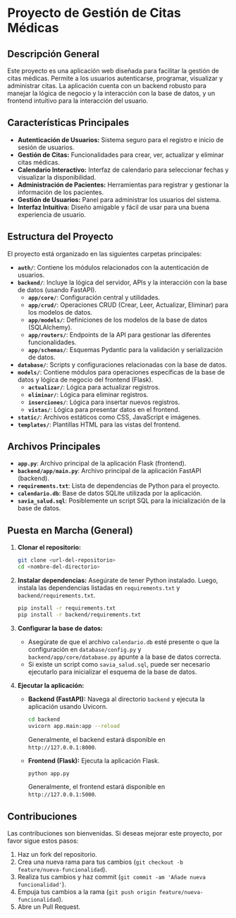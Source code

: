 # Proyecto de Gestión de Citas Médicas

## Descripción General

Este proyecto es una aplicación web diseñada para facilitar la gestión de citas médicas. Permite a los usuarios autenticarse, programar, visualizar y administrar citas. La aplicación cuenta con un backend robusto para manejar la lógica de negocio y la interacción con la base de datos, y un frontend intuitivo para la interacción del usuario.

## Características Principales

*   **Autenticación de Usuarios:** Sistema seguro para el registro e inicio de sesión de usuarios.
*   **Gestión de Citas:** Funcionalidades para crear, ver, actualizar y eliminar citas médicas.
*   **Calendario Interactivo:** Interfaz de calendario para seleccionar fechas y visualizar la disponibilidad.
*   **Administración de Pacientes:** Herramientas para registrar y gestionar la información de los pacientes.
*   **Gestión de Usuarios:** Panel para administrar los usuarios del sistema.
*   **Interfaz Intuitiva:** Diseño amigable y fácil de usar para una buena experiencia de usuario.

## Estructura del Proyecto

El proyecto está organizado en las siguientes carpetas principales:

*   **`auth/`**: Contiene los módulos relacionados con la autenticación de usuarios.
*   **`backend/`**: Incluye la lógica del servidor, APIs y la interacción con la base de datos (usando FastAPI).
    *   **`app/core/`**: Configuración central y utilidades.
    *   **`app/crud/`**: Operaciones CRUD (Crear, Leer, Actualizar, Eliminar) para los modelos de datos.
    *   **`app/models/`**: Definiciones de los modelos de la base de datos (SQLAlchemy).
    *   **`app/routers/`**: Endpoints de la API para gestionar las diferentes funcionalidades.
    *   **`app/schemas/`**: Esquemas Pydantic para la validación y serialización de datos.
*   **`database/`**: Scripts y configuraciones relacionadas con la base de datos.
*   **`models/`**: Contiene módulos para operaciones específicas de la base de datos y lógica de negocio del frontend (Flask).
    *   **`actualizar/`**: Lógica para actualizar registros.
    *   **`eliminar/`**: Lógica para eliminar registros.
    *   **`inserciones/`**: Lógica para insertar nuevos registros.
    *   **`vistas/`**: Lógica para presentar datos en el frontend.
*   **`static/`**: Archivos estáticos como CSS, JavaScript e imágenes.
*   **`templates/`**: Plantillas HTML para las vistas del frontend.

## Archivos Principales

*   **`app.py`**: Archivo principal de la aplicación Flask (frontend).
*   **`backend/app/main.py`**: Archivo principal de la aplicación FastAPI (backend).
*   **`requirements.txt`**: Lista de dependencias de Python para el proyecto.
*   **`calendario.db`**: Base de datos SQLite utilizada por la aplicación.
*   **`savia_salud.sql`**: Posiblemente un script SQL para la inicialización de la base de datos.

## Puesta en Marcha (General)

1.  **Clonar el repositorio:**
    ```bash
    git clone <url-del-repositorio>
    cd <nombre-del-directorio>
    ```

2.  **Instalar dependencias:**
    Asegúrate de tener Python instalado. Luego, instala las dependencias listadas en `requirements.txt` y `backend/requirements.txt`.
    ```bash
    pip install -r requirements.txt
    pip install -r backend/requirements.txt
    ```

3.  **Configurar la base de datos:**
    *   Asegúrate de que el archivo `calendario.db` esté presente o que la configuración en `database/config.py` y `backend/app/core/database.py` apunte a la base de datos correcta.
    *   Si existe un script como `savia_salud.sql`, puede ser necesario ejecutarlo para inicializar el esquema de la base de datos.

4.  **Ejecutar la aplicación:**
    *   **Backend (FastAPI):** Navega al directorio `backend` y ejecuta la aplicación usando Uvicorn.
        ```bash
        cd backend
        uvicorn app.main:app --reload
        ```
        Generalmente, el backend estará disponible en `http://127.0.0.1:8000`.

    *   **Frontend (Flask):** Ejecuta la aplicación Flask.
        ```bash
        python app.py
        ```
        Generalmente, el frontend estará disponible en `http://127.0.0.1:5000`.

## Contribuciones

Las contribuciones son bienvenidas. Si deseas mejorar este proyecto, por favor sigue estos pasos:

1.  Haz un fork del repositorio.
2.  Crea una nueva rama para tus cambios (`git checkout -b feature/nueva-funcionalidad`).
3.  Realiza tus cambios y haz commit (`git commit -am 'Añade nueva funcionalidad'`).
4.  Empuja tus cambios a la rama (`git push origin feature/nueva-funcionalidad`).
5.  Abre un Pull Request.
